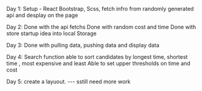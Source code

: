Day 1:
Setup - React Bootstrap, Scss,
fetch infro from randomly generated api and desplay on the page

Day 2:
Done with the api fetchs
Done with random cost and time
Done with store startup idea into local Storage

Day 3:
Done with pulling data, pushing data and display data

Day 4:
Search function able to sort candidates by longest time, shortest time , most expensive and least
Able to set upper thresholds on time and cost

Day 5:
create a layuout. --- sstill need more work
